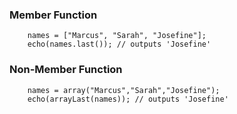 ### Member Function

```luceescript+trycf
	names = ["Marcus", "Sarah", "Josefine"];
	echo(names.last()); // outputs 'Josefine'
```

### Non-Member Function

```luceescript+trycf
	names = array("Marcus","Sarah","Josefine");
	echo(arrayLast(names)); // outputs 'Josefine'
```
